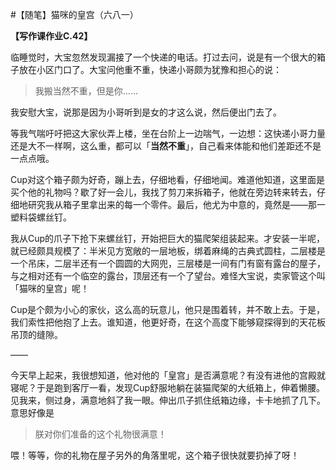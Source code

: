 #【随笔】猫咪的皇宫（六八一）

**【写作课作业C.42】**

临睡觉时，大宝忽然发现漏接了一个快递的电话。打过去问，说是有一个很大的箱子放在小区门口了。大宝问他重不重，快递小哥颇为犹豫和担心的说：

> 我搬当然不重，但是你……

我安慰大宝，说那是因为小哥听到是女的才这么说，然后便出门去了。

等我气喘吁吁把这大家伙弄上楼，坐在台阶上一边喘气，一边想：这快递小哥力量还是大不一样啊，这么重，都可以「**当然不重**」，自己看来体能和他们差距还不是一点点哦。

Cup对这个箱子颇为好奇，蹦上去，仔细地看，仔细地闻。难道他知道，这里面是买个他的礼物吗？歇了好一会儿，我找了剪刀来拆箱子，他就在旁边转来转去，仔细地研究我从箱子里拿出来的每一个零件。最后，他尤为中意的，竟然是——那一塑料袋螺丝钉。

我从Cup的爪子下抢下来螺丝钉，开始把巨大的猫爬架组装起来。才安装一半呢，就已经颇具规模了：半米见方宽敞的一层地板，绑着麻绳的古典式圆柱，二层楼是一个吊床，二层半还有一个圆圆的大网兜，三层楼是一间有门有窗有露台的屋子，与之相对还有一个临空的露台，顶层还有一个了望台。难怪大宝说，卖家管这个叫「猫咪的皇宫」呢！

Cup是个颇为小心的家伙，这么高的玩意儿，他只是围着转，并不敢上去。于是，我们索性把他抱了上去。谁知道，他更好奇，在这个高度下能够窥探得到的天花板吊顶的缝隙。

——

今天早上起来，我很想知道，他对他的「皇宫」是否满意呢？有没有进他的宫殿就寝呢？于是跑到客厅一看，发现Cup舒服地躺在装猫爬架的大纸箱上，伸着懒腰。见我来，侧过身，满意地斜了我一眼。伸出爪子抓住纸箱边缘，卡卡地抓了几下。意思好像是

> 朕对你们准备的这个礼物很满意！

喂！等等，你的礼物在屋子另外的角落里呢，这个箱子很快就要扔掉了呀！